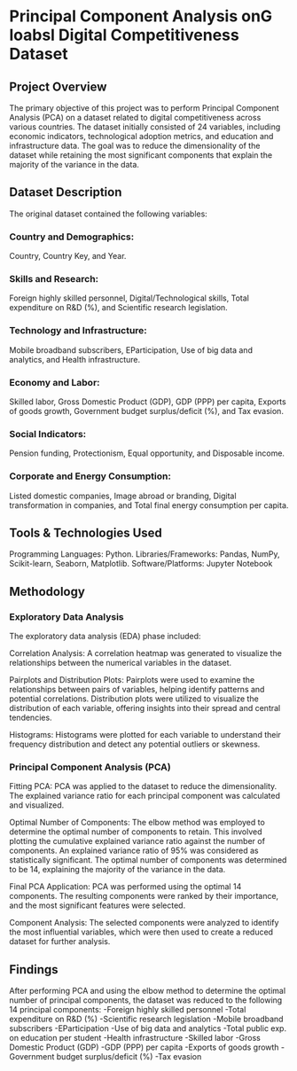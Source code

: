 # Principal Component Analysis onG loabsl Digital Competitiveness Dataset

## Project Overview
The primary objective of this project was to perform Principal Component Analysis (PCA) on a dataset related to digital competitiveness across various countries. The dataset initially consisted of 24 variables, including economic indicators, technological adoption metrics, and education and infrastructure data. The goal was to reduce the dimensionality of the dataset while retaining the most significant components that explain the majority of the variance in the data.

## Dataset Description
The original dataset contained the following variables:
### Country and Demographics:
Country,
Country Key, and
Year.

### Skills and Research:
Foreign highly skilled personnel,
Digital/Technological skills,
Total expenditure on R&D (%), and
Scientific research legislation.

### Technology and Infrastructure:
Mobile broadband subscribers,
EParticipation,
Use of big data and analytics, and
Health infrastructure.

### Economy and Labor:
Skilled labor,
Gross Domestic Product (GDP),
GDP (PPP) per capita,
Exports of goods growth,
Government budget surplus/deficit (%), and
Tax evasion.

### Social Indicators:
Pension funding,
Protectionism,
Equal opportunity, and
Disposable income.

### Corporate and Energy Consumption:
Listed domestic companies,
Image abroad or branding,
Digital transformation in companies, and
Total final energy consumption per capita.


## Tools & Technologies Used
Programming Languages: Python.
Libraries/Frameworks: Pandas, NumPy, Scikit-learn, Seaborn, Matplotlib.
Software/Platforms: Jupyter Notebook

## Methodology
### Exploratory Data Analysis
The exploratory data analysis (EDA) phase included:

Correlation Analysis:
A correlation heatmap was generated to visualize the relationships between the numerical variables in the dataset.

Pairplots and Distribution Plots:
Pairplots were used to examine the relationships between pairs of variables, helping identify patterns and potential correlations. Distribution plots were utilized to visualize the distribution of each variable, offering insights into their spread and central tendencies.

Histograms:
Histograms were plotted for each variable to understand their frequency distribution and detect any potential outliers or skewness.

### Principal Component Analysis (PCA)
Fitting PCA:
PCA was applied to the dataset to reduce the dimensionality. The explained variance ratio for each principal component was calculated and visualized.

Optimal Number of Components:
The elbow method was employed to determine the optimal number of components to retain. This involved plotting the cumulative explained variance ratio against the number of components. An explained variance ratio of 95% was considered as statistically significant.
The optimal number of components was determined to be 14, explaining the majority of the variance in the data.

Final PCA Application:
PCA was performed using the optimal 14 components. The resulting components were ranked by their importance, and the most significant features were selected.

Component Analysis:
The selected components were analyzed to identify the most influential variables, which were then used to create a reduced dataset for further analysis.

## Findings
After performing PCA and using the elbow method to determine the optimal number of principal components, the dataset was reduced to the following 14 principal components:
-Foreign highly skilled personnel
-Total expenditure on R&D (%)
-Scientific research legislation
-Mobile broadband subscribers
-EParticipation
-Use of big data and analytics
-Total public exp. on education per student
-Health infrastructure
-Skilled labor
-Gross Domestic Product (GDP)
-GDP (PPP) per capita
-Exports of goods growth
-Government budget surplus/deficit (%)
-Tax evasion
